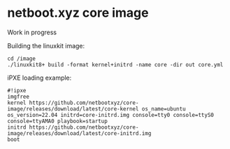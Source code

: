 # netboot.xyz core image

Work in progress

Building the linuxkit image:

```
cd /image
./linuxkit8+ build -format kernel+initrd -name core -dir out core.yml
```

iPXE loading example:

```
#!ipxe
imgfree
kernel https://github.com/netbootxyz/core-image/releases/download/latest/core-kernel os_name=ubuntu os_version=22.04 initrd=core-initrd.img console=tty0 console=ttyS0 console=ttyAMA0 playbook=startup
initrd https://github.com/netbootxyz/core-image/releases/download/latest/core-initrd.img
boot
```


